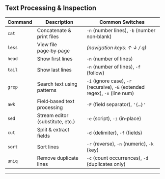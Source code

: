 ## Text Processing & Inspection

| Command | Description                      | Common Switches                                                              |
| ------- | -------------------------------- | ---------------------------------------------------------------------------- |
| `cat`   | Concatenate & print files        | `-n` (number lines), `-b` (number non‑blank)                                 |
| `less`  | View file page‑by‑page           | *(navigation keys: ↑ ↓ / q)*                                                 |
| `head`  | Show first lines                 | `-n` (number of lines)                                                       |
| `tail`  | Show last lines                  | `-n` (number of lines), `-f` (follow)                                        |
| `grep`  | Search text using patterns       | `-i` (ignore case), `-r` (recursive), `-E` (extended regex), `-n` (line num) |
| `awk`   | Field‑based text processing      | `-F` (field separator), `'{…}'`                                              |
| `sed`   | Stream editor (substitute, etc.) | `-e` (script), `-i` (in‑place)                                               |
| `cut`   | Split & extract fields           | `-d` (delimiter), `-f` (fields)                                              |
| `sort`  | Sort lines                       | `-r` (reverse), `-n` (numeric), `-k` (key)                                   |
| `uniq`  | Remove duplicate lines           | `-c` (count occurrences), `-d` (duplicates only)                             |

---

